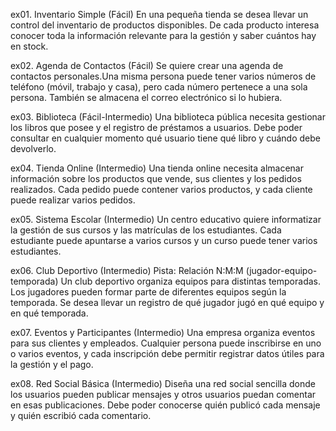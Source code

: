 ex01. Inventario Simple (Fácil)
En una pequeña tienda se desea llevar un control del inventario de productos disponibles. De cada producto interesa conocer toda la información relevante para la gestión y saber cuántos hay en stock.


ex02. Agenda de Contactos (Fácil)
Se quiere crear una agenda de contactos personales.Una misma persona puede tener varios números de teléfono (móvil, trabajo y casa), pero cada número pertenece a una sola persona. También se almacena el correo electrónico si lo hubiera.

ex03. Biblioteca (Fácil-Intermedio)
Una biblioteca pública necesita gestionar los libros que posee y el registro de préstamos a usuarios. Debe poder consultar en cualquier momento qué usuario tiene qué libro y cuándo debe devolverlo.

ex04. Tienda Online (Intermedio)
Una tienda online necesita almacenar información sobre los productos que vende, sus clientes y los pedidos realizados. Cada pedido puede contener
varios productos, y cada cliente puede realizar varios pedidos.

ex05. Sistema Escolar (Intermedio)
Un centro educativo quiere informatizar la gestión de sus cursos y las matrículas de los estudiantes. Cada estudiante puede apuntarse a varios cursos y un curso puede tener varios estudiantes.

ex06. Club Deportivo (Intermedio)
Pista: Relación N:M:M (jugador-equipo-temporada)
Un club deportivo organiza equipos para distintas temporadas. Los jugadores pueden formar parte de diferentes equipos según la temporada. Se desea
llevar un registro de qué jugador jugó en qué equipo y en qué temporada.

ex07. Eventos y Participantes (Intermedio)
Una empresa organiza eventos para sus clientes y empleados. Cualquier persona puede inscribirse en uno o varios eventos, y cada inscripción debe permitir registrar datos útiles para la gestión y el pago.

ex08. Red Social Básica (Intermedio)
Diseña una red social sencilla donde los usuarios pueden publicar mensajes y otros usuarios puedan comentar en esas publicaciones. Debe poder conocerse
quién publicó cada mensaje y quién escribió cada comentario.